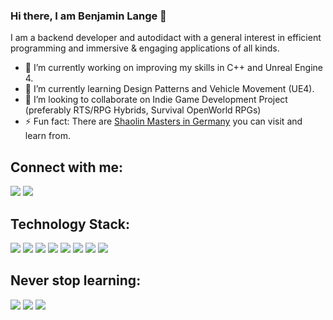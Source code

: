 ### Hi there, I am Benjamin Lange 👋

I am a backend developer and autodidact with a general interest in efficient programming and immersive & engaging applications of all kinds.
<br/>
- 🔭 I’m currently working on improving my skills in C++ and Unreal Engine 4.
- 🌱 I’m currently learning Design Patterns and Vehicle Movement (UE4).
- 👯 I’m looking to collaborate on Indie Game Development Project (preferably RTS/RPG Hybrids, Survival OpenWorld RPGs)
- ⚡ Fun fact: There are [Shaolin Masters in Germany](https://www.shaolintemple.eu/) you can visit and learn from.

## Connect with me:<br/>
<img src="https://img.shields.io/badge/LinkedIn-0077B5?style=for-the-badge&logo=linkedin&logoColor=white" /> <img src="https://img.shields.io/badge/Stack_Overflow-FE7A16?style=for-the-badge&logo=stack-overflow&logoColor=white" />

## Technology Stack:<br/>
<img src="https://img.shields.io/badge/C%2B%2B-00599C?style=for-the-badge&logo=c%2B%2B&logoColor=white" /> <img src="https://img.shields.io/badge/Python-FFD43B?style=for-the-badge&logo=python&logoColor=blue" /> <img src="https://img.shields.io/badge/-Unreal%20Engine-313131?style=for-the-badge&logo=unreal-engine&logoColor=white" /> <img src="https://img.shields.io/badge/conda-342B029.svg?&style=for-the-badge&logo=anaconda&logoColor=white" /> <img src="https://img.shields.io/badge/Keras-D00000?style=for-the-badge&logo=Keras&logoColor=white" /> <img src="https://img.shields.io/badge/GIT-E44C30?style=for-the-badge&logo=git&logoColor=white" /> <img src="https://img.shields.io/badge/Windows-0078D6?style=for-the-badge&logo=windows&logoColor=white" /> <img src="https://img.shields.io/badge/Ubuntu-E95420?style=for-the-badge&logo=ubuntu&logoColor=white" /> 

## Never stop learning:<br/>
<img src="https://img.shields.io/badge/Udacity-grey?style=for-the-badge&logo=udacity&logoColor=#5FCFEE" /> <img src="https://img.shields.io/badge/Udemy-EC5252?style=for-the-badge&logo=Udemy&logoColor=white" /> <img src="https://img.shields.io/badge/Duolingo-58CC02?style=for-the-badge&logo=Duolingo&logoColor=white" />
